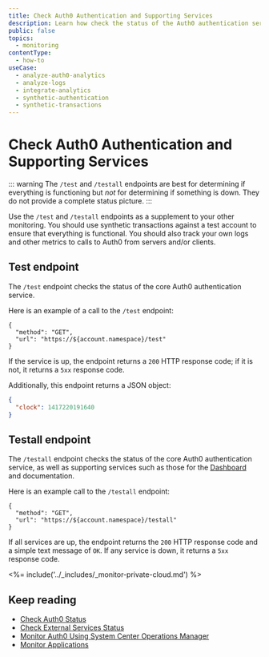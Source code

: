 ```yaml
---
title: Check Auth0 Authentication and Supporting Services
description: Learn how check the status of the Auth0 authentication service as well as supporting services such as the Dashboard and documentation using the test and testall endpoints.
public: false 
topics:
  - monitoring
contentType:
  - how-to
useCase:
  - analyze-auth0-analytics
  - analyze-logs
  - integrate-analytics
  - synthetic-authentication
  - synthetic-transactions
---
```

# Check Auth0 Authentication and Supporting Services

::: warning
The `/test` and `/testall` endpoints are best for determining if everything is functioning but *not* for determining if something is down. They do not provide a complete status picture. 
:::

Use the `/test` and `/testall` endpoints as a supplement to your other monitoring. You should use synthetic transactions against a test account to ensure that everything is functional. You should also track your own logs and other metrics to calls to Auth0 from servers and/or clients.

## Test endpoint

The `/test` endpoint checks the status of the core Auth0 authentication service. 

Here is an example of a call to the `/test` endpoint:

```har
{
  "method": "GET",
  "url": "https://${account.namespace}/test"
}
```

If the service is up, the endpoint returns a `200` HTTP response code; if it is not, it returns a `5xx` response code. 

Additionally, this endpoint returns a JSON object:

```json
{
  "clock": 1417220191640
}
```

## Testall endpoint

The `/testall` endpoint checks the status of the core Auth0 authentication service, as well as supporting services such as those for the [Dashboard](${manage_url}) and documentation.

Here is an example call to the `/testall` endpoint:

```har
{
  "method": "GET",
  "url": "https://${account.namespace}/testall"
}
```

If all services are up, the endpoint returns the `200` HTTP response code and a simple text message of `OK`. If any service is down, it returns a `5xx` response code.

<%= include('../_includes/_monitor-private-cloud.md') %>

## Keep reading

* [Check Auth0 Status](/monitoring/guides/check-status)
* [Check External Services Status](/monitoring/guides/check-external-services)
* [Monitor Auth0 Using System Center Operations Manager](/monitoring/guides/monitor-using-SCOM)
* [Monitor Applications](/monitoring/guides/monitor-applications)
